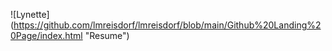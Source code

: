![Lynette] (https://github.com/lmreisdorf/lmreisdorf/blob/main/Github%20Landing%20Page/index.html "Resume")
